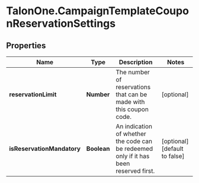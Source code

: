 # TalonOne.CampaignTemplateCouponReservationSettings

## Properties

Name | Type | Description | Notes
------------ | ------------- | ------------- | -------------
**reservationLimit** | **Number** | The number of reservations that can be made with this coupon code.  | [optional] 
**isReservationMandatory** | **Boolean** | An indication of whether the code can be redeemed only if it has been reserved first. | [optional] [default to false]


